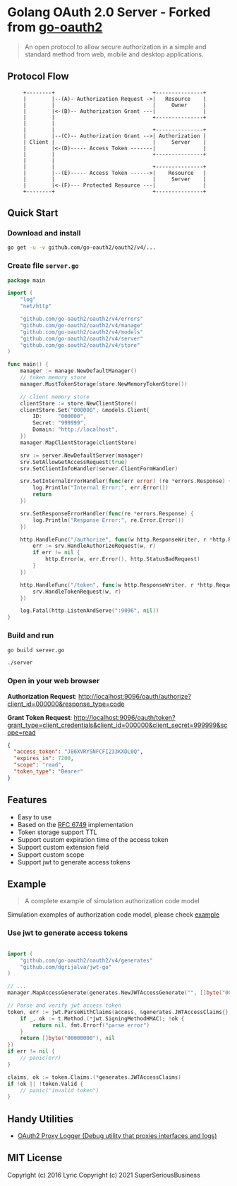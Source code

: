 # Golang OAuth 2.0 Server - Forked from [go-oauth2](https://github.com/go-oauth2/oauth2)

> An open protocol to allow secure authorization in a simple and standard method from web, mobile and desktop applications.

## Protocol Flow

```text
     +--------+                               +---------------+
     |        |--(A)- Authorization Request ->|   Resource    |
     |        |                               |     Owner     |
     |        |<-(B)-- Authorization Grant ---|               |
     |        |                               +---------------+
     |        |
     |        |                               +---------------+
     |        |--(C)-- Authorization Grant -->| Authorization |
     | Client |                               |     Server    |
     |        |<-(D)----- Access Token -------|               |
     |        |                               +---------------+
     |        |
     |        |                               +---------------+
     |        |--(E)----- Access Token ------>|    Resource   |
     |        |                               |     Server    |
     |        |<-(F)--- Protected Resource ---|               |
     +--------+                               +---------------+
```

## Quick Start

### Download and install

```bash
go get -u -v github.com/go-oauth2/oauth2/v4/...
```

### Create file `server.go`

```go
package main

import (
    "log"
    "net/http"

    "github.com/go-oauth2/oauth2/v4/errors"
    "github.com/go-oauth2/oauth2/v4/manage"
    "github.com/go-oauth2/oauth2/v4/models"
    "github.com/go-oauth2/oauth2/v4/server"
    "github.com/go-oauth2/oauth2/v4/store"
)

func main() {
    manager := manage.NewDefaultManager()
    // token memory store
    manager.MustTokenStorage(store.NewMemoryTokenStore())

    // client memory store
    clientStore := store.NewClientStore()
    clientStore.Set("000000", &models.Client{
        ID:     "000000",
        Secret: "999999",
        Domain: "http://localhost",
    })
    manager.MapClientStorage(clientStore)

    srv := server.NewDefaultServer(manager)
    srv.SetAllowGetAccessRequest(true)
    srv.SetClientInfoHandler(server.ClientFormHandler)

    srv.SetInternalErrorHandler(func(err error) (re *errors.Response) {
        log.Println("Internal Error:", err.Error())
        return
    })

    srv.SetResponseErrorHandler(func(re *errors.Response) {
        log.Println("Response Error:", re.Error.Error())
    })

    http.HandleFunc("/authorize", func(w http.ResponseWriter, r *http.Request) {
        err := srv.HandleAuthorizeRequest(w, r)
        if err != nil {
            http.Error(w, err.Error(), http.StatusBadRequest)
        }
    })

    http.HandleFunc("/token", func(w http.ResponseWriter, r *http.Request) {
        srv.HandleTokenRequest(w, r)
    })

    log.Fatal(http.ListenAndServe(":9096", nil))
}

```

### Build and run

```bash
go build server.go

./server
```

### Open in your web browser

**Authorization Request**:
[http://localhost:9096/oauth/authorize?client_id=000000&response_type=code](http://localhost:9096/oauth/authorize?client_id=000000&response_type=code)

**Grant Token Request**:
[http://localhost:9096/oauth/token?grant_type=client_credentials&client_id=000000&client_secret=999999&scope=read](http://localhost:9096/oauth/token?grant_type=client_credentials&client_id=000000&client_secret=999999&scope=read)

```json
{
  "access_token": "J86XVRYSNFCFI233KXDL0Q",
  "expires_in": 7200,
  "scope": "read",
  "token_type": "Bearer"
}
```

## Features

- Easy to use
- Based on the [RFC 6749](https://tools.ietf.org/html/rfc6749) implementation
- Token storage support TTL
- Support custom expiration time of the access token
- Support custom extension field
- Support custom scope
- Support jwt to generate access tokens

## Example

> A complete example of simulation authorization code model

Simulation examples of authorization code model, please check [example](/example)

### Use jwt to generate access tokens

```go

import (
    "github.com/go-oauth2/oauth2/v4/generates"
    "github.com/dgrijalva/jwt-go"
)

// ...
manager.MapAccessGenerate(generates.NewJWTAccessGenerate("", []byte("00000000"), jwt.SigningMethodHS512))

// Parse and verify jwt access token
token, err := jwt.ParseWithClaims(access, &generates.JWTAccessClaims{}, func(t *jwt.Token) (interface{}, error) {
    if _, ok := t.Method.(*jwt.SigningMethodHMAC); !ok {
        return nil, fmt.Errorf("parse error")
    }
    return []byte("00000000"), nil
})
if err != nil {
    // panic(err)
}

claims, ok := token.Claims.(*generates.JWTAccessClaims)
if !ok || !token.Valid {
    // panic("invalid token")
}
```

## Handy Utilities

- [OAuth2 Proxy Logger (Debug utility that proxies interfaces and logs)](https://github.com/aubelsb2/oauth2-logger-proxy)

## MIT License

Copyright (c) 2016 Lyric
Copyright (c) 2021 SuperSeriousBusiness
